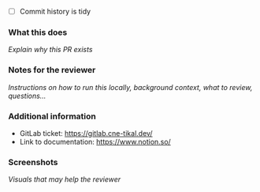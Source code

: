 - [ ] Commit history is tidy

### What this does

_Explain why this PR exists_

### Notes for the reviewer

_Instructions on how to run this locally, background context, what to review, questions…_

### Additional information

- GitLab ticket: https://gitlab.cne-tikal.dev/
- Link to documentation: https://www.notion.so/

### Screenshots

_Visuals that may help the reviewer_
